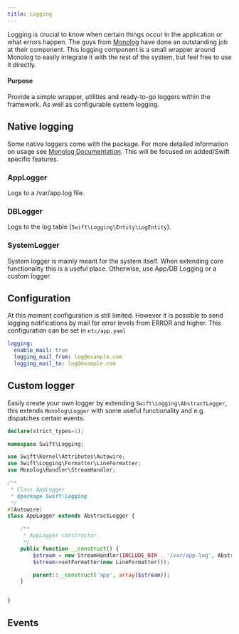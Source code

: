 ```yaml
---
title: Logging
---
```


Logging is crucial to know when certain things occur in the application or what errors happen. The guys from [Monolog](https://github.com/Seldaek/monolog) have done an outstanding job at their component. This logging component is a small wrapper around Monolog to easily integrate it with the rest of the system, but feel free to use it directly.

#### Purpose
Provide a simple wrapper, utilities and ready-to-go loggers within the framework. As well as configurable system logging.

## Native logging
Some native loggers come with the package. For more detailed information on usage see [Monolog Documentation](https://github.com/Seldaek/monolog). This will be focused on added/Swift specific features.

### AppLogger
Logs to a /var/app.log file.

### DBLogger
Logs to the log table (`Swift\Logging\Entity\LogEntity`).

### SystemLogger
System logger is mainly meant for the system itself. When extending core functionality this is a useful place. Otherwise, use App/DB Logging or a custom logger.

## Configuration
At this moment configuration is still limited. However it is possible to send logging notifications by mail for error levels from ERROR and higher. This configuration can be set in ``etc/app.yaml``
```yaml
logging:
  enable_mail: true
  logging_mail_from: log@example.com
  logging_mail_to: log@example.com
```

## Custom logger
Easily create your own logger by extending ``Swift\Logging\AbstractLogger``, this extends ``Monolog\Logger`` with some useful functionality and e.g. dispatches certain events. 
```php
declare(strict_types=1);

namespace Swift\Logging;

use Swift\Kernel\Attributes\Autowire;
use Swift\Logging\Formatter\LineFormatter;
use Monolog\Handler\StreamHandler;

/**
 * Class AppLogger
 * @package Swift\Logging
 */
#[Autowire]
class AppLogger extends AbstractLogger {

    /**
     * AppLogger constructor.
     */
    public function __construct() {
        $stream = new StreamHandler(INCLUDE_DIR . '/var/app.log', AbstractLogger::DEBUG);
        $stream->setFormatter(new LineFormatter());

        parent::__construct('app', array($stream));
    }


}
```

## Events
